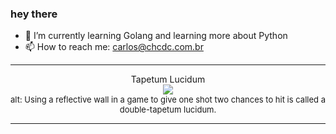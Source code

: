 ### hey there 

- :seedling: I’m currently learning Golang and learning more about Python
- :mailbox: How to reach me: carlos@chcdc.com.br


---


<!-- xkcd -->
<p align="center">Tapetum Lucidum</br><img src=https://imgs.xkcd.com/comics/tapetum_lucidum.png></br><font size =2>alt: Using a reflective wall in a game to give one shot two chances to hit is called a double-tapetum lucidum.</br></font></p></table></p> 


<!-- xkcd -->
---

